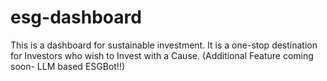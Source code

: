 # esg-dashboard
This is a dashboard for sustainable investment. It is a one-stop destination for Investors who wish to Invest with a Cause. 
(Additional Feature coming soon- LLM based ESGBot!!)

